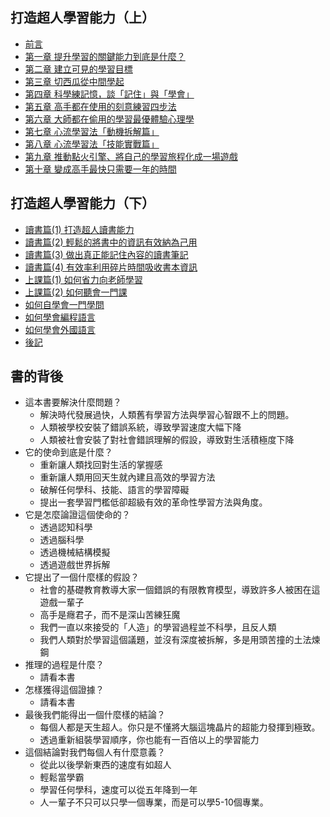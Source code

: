 ## 打造超人學習能力（上）

* [前言](00.md)
* [第一章 提升學習的關鍵能力到底是什麼？](01.md)
* [第二章 建立可見的學習目標](02.md)
* [第三章 切西瓜從中間學起](03.md)
* [第四章 科學練記憶，談「記住」與「學會」](04.md)
* [第五章 高手都在使用的刻意練習四步法](05.md)
* [第六章 大師都在偷用的學習最優體驗心理學](06.md)
* [第七章 心流學習法「動機拆解篇」](07.md)
* [第八章 心流學習法「技能實戰篇」](08.md)
* [第九章 推動點火引擎、將自己的學習旅程化成一場遊戲](09.md)
* [第十章 變成高手最快只需要一年的時間](10.md)

## 打造超人學習能力（下）

* [讀書篇(1) 打造超人讀書能力](11.md)
* [讀書篇(2) 輕鬆的將書中的資訊有效納為己用](12.md)
* [讀書篇(3) 做出真正能記住內容的讀書筆記](13.md)
* [讀書篇(4) 有效率利用碎片時間吸收書本資訊](14.md)
* [上課篇(1) 如何省力向老師學習](15.md)
* [上課篇(2) 如何聽會一門課](16.md)
* [如何自學會一門學問](17.md)
* [如何學會編程語言](18.md)
* [如何學會外國語言](19.md)
* [後記](20.md)

## 書的背後

-   這本書要解決什麼問題？     
    -   解決時代發展過快，人類舊有學習方法與學習心智跟不上的問題。    
    -   人類被學校安裝了錯誤系統，導致學習速度大幅下降  
    -   人類被社會安裝了對社會錯誤理解的假設，導致對生活積極度下降  
-   它的使命到底是什麼？  
    -   重新讓人類找回對生活的掌握感  
    -   重新讓人類用回天生就內建且高效的學習方法  
    -   破解任何學科、技能、語言的學習障礙  
    -   提出一套學習門檻低卻超級有效的革命性學習方法與角度。  
-   它是怎麼論證這個使命的？  
    -   透過認知科學  
    -   透過腦科學  
    -   透過機械結構模擬  
    -   透過遊戲世界拆解  
-   它提出了一個什麼樣的假設？  
    -   社會的基礎教育教導大家一個錯誤的有限教育模型，導致許多人被困在這遊戲一輩子  
    -   高手是癮君子，而不是深山苦練狂魔  
    -   我們一直以來接受的「人造」的學習過程並不科學，且反人類  
    -   我們人類對於學習這個議題，並沒有深度被拆解，多是用頭苦撞的土法煉鋼  
-   推理的過程是什麼？  
    -   請看本書  
-   怎樣獲得這個證據？  
    -   請看本書  
-   最後我們能得出一個什麼樣的結論？  
    -   每個人都是天生超人。你只是不懂將大腦這塊晶片的超能力發揮到極致。  
    -   透過重新組裝學習順序，你也能有一百倍以上的學習能力  
-   這個結論對我們每個人有什麼意義？  
    -   從此以後學新東西的速度有如超人  
    -   輕鬆當學霸  
    -   學習任何學科，速度可以從五年降到一年  
    -   人一輩子不只可以只學一個專業，而是可以學5-10個專業。
